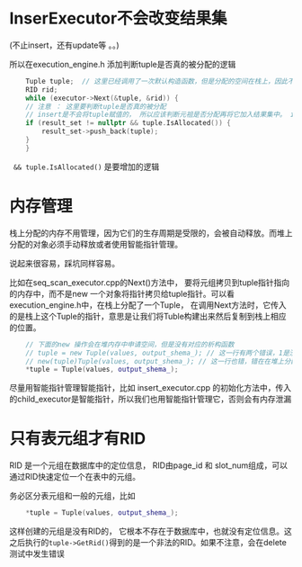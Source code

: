 # InserExecutor不会改变结果集
(不止insert，还有update等 。。)

所以在execution_engine.h 添加判断tuple是否真的被分配的逻辑

~~~cpp
    Tuple tuple;  // 这里已经调用了一次默认构造函数，但是分配的空间在栈上，因此不需要delete之类的操作
    RID rid;
    while (executor->Next(&tuple, &rid)) {
    // 注意 ： 这里要判断tuple是否真的被分配
    // insert是不会将tuple赋值的， 所以应该判断元祖是否分配再将它加入结果集中。 insert操作不会改变结果集！
    if (result_set != nullptr && tuple.IsAllocated()) {
        result_set->push_back(tuple);
    }
    }
~~~

` && tuple.IsAllocated()` 是要增加的逻辑

# 内存管理
栈上分配的内存不用管理，因为它们的生存周期是受限的，会被自动释放。而堆上分配的对象必须手动释放或者使用智能指针管理。

说起来很容易，踩坑同样容易。

比如在seq_scan_executor.cpp的Next()方法中， 要将元组拷贝到tuple指针指向的内存中，而不是new 一个对象将指针拷贝给tuple指针。可以看execution_engine.h中，在栈上分配了一个Tuple， 在调用Next方法时，它传入的是栈上这个Tuple的指针，意思是让我们将Tuble构建出来然后复制到栈上相应的位置。
~~~cpp
    // 下面的new 操作会在堆内存中申请空间，但是没有对应的析构函数
    // tuple = new Tuple(values, output_shema_); // 这一行有两个错误，1是没有析构Tuple ，2是没有在给定的地址创建，请见execution.h中的执行代码。 
    // new(tuple)Tuple(values, output_shema_); // 这一行也错，错在在堆上分配对象
    *tuple = Tuple(values, output_shema_); 
~~~

尽量用智能指针管理智能指针，比如 insert_executor.cpp 的初始化方法中，传入的child_executor是智能指针，所以我们也用智能指针管理它，否则会有内存泄漏

# 只有表元组才有RID
RID 是一个元组在数据库中的定位信息， RID由page_id 和 slot_num组成，可以通过RID快速定位一个在表中的元组。

务必区分表元组和一般的元组，比如
~~~cpp
    *tuple = Tuple(values, output_shema_);
~~~
这样创建的元组是没有RID的， 它根本不存在于数据库中，也就没有定位信息。这之后执行的`tuple->GetRid()`得到的是一个非法的RID。如果不注意，会在delete测试中发生错误

